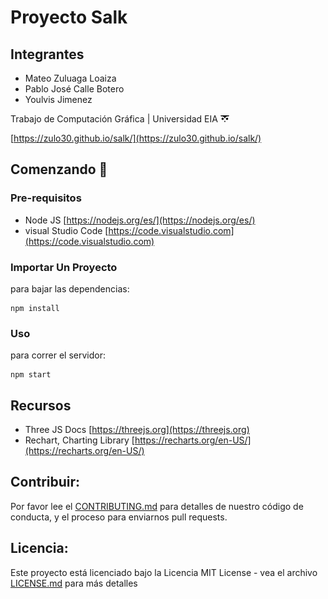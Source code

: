 # Proyecto Salk

## Integrantes
- Mateo Zuluaga Loaiza
- Pablo José Calle Botero
- Youlvis Jimenez

Trabajo de Computación Gráfica | Universidad EIA ![logo eia](https://github.com/EIA-University/LogosEIA/blob/master/assets/png/logo-eia-icon.png?raw=true)

[https://zulo30.github.io/salk/](https://zulo30.github.io/salk/)

## Comenzando :rocket:

### Pre-requisitos

- Node JS [https://nodejs.org/es/](https://nodejs.org/es/)
- visual Studio Code [https://code.visualstudio.com](https://code.visualstudio.com)

### Importar Un Proyecto

para bajar las dependencias:

```
npm install
```

### Uso

para correr el servidor:

```
npm start
```

## Recursos

- Three JS Docs [https://threejs.org](https://threejs.org)
- Rechart, Charting Library [https://recharts.org/en-US/](https://recharts.org/en-US/)

## Contribuir:

Por favor lee el [CONTRIBUTING.md]() para detalles de nuestro código de conducta, y el proceso para enviarnos pull requests.

## Licencia:

Este proyecto está licenciado bajo la Licencia MIT License - vea el archivo [LICENSE.md]() para más detalles

